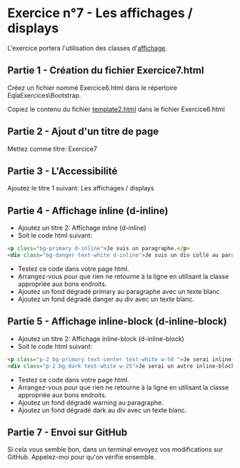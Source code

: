 # Exercice n°7 - Les affichages / displays
L'exercice portera l'utilisation des classes d'[affichage](/Theorie/README.md#xi-les-classes-daffichages).

## Partie 1 - Création du fichier Exercice7.html
Créez un fichier nommé Exercice6.html dans le répertoire EqlaExercices\Bootstrap.  

Copiez le contenu du fichier [template2.html](/Exercices/Templates/template2.html?raw=1) dans le fichier Exercice6.html
## Partie 2 - Ajout d'un titre de page
Mettez comme titre: Exercice7

## Partie 3 - L'Accessibilité
Ajoutez le titre 1 suivant: Les affichages / displays

## Partie 4 - Affichage inline (d-inline)
- Ajoutez un titre 2: Affichage inline (d-inline)
- Soit le code html suivant:
```html
<p class="bg-primary d-inline">Je suis un paragraphe.</p>
<div class="bg-danger text-white d-inline">Je suis un div collé au paragraphe grâce à une classe magique.</div>
```
- Testez ce code dans votre page html.
- Arrangez-vous pour que rien ne retourne à la ligne en utilisant la classe appropriée aux bons endroits.
- Ajoutez un fond dégradé primary au paragraphe avec un texte blanc.
- Ajoutez un fond dégradé danger au div avec un texte blanc.


## Partie 5 - Affichage inline-block (d-inline-block)
- Ajoutez un titre 2: Affichage inline-block (d-inline-block)
- Soit le code html suivant:
```html
<p class="p-2 bg-primary text-center text-white w-50 ">Je serai inline-block<br/>Je suis très bien tu sais ?</p>
<div class="p-2 bg-dark text-white w-25">Je serai un autre inline-block<br/>Et moi je suis encore plus beau !</div>
```
- Testez ce code dans votre page html.
- Arrangez-vous pour que rien ne retourne à la ligne en utilisant la classe appropriée aux bons endroits.
- Ajoutez un fond dégradé warning au paragraphe.
- Ajoutez un fond dégradé dark au div avec un texte blanc.





## Partie 7 - Envoi sur GitHub
Si cela vous semble bon, dans un terminal envoyez vos modifications sur GitHub.
Appelez-moi pour qu'on vérifie ensemble.